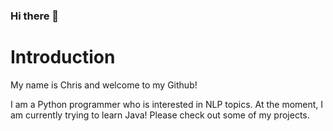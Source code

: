 ### Hi there 👋

# Introduction 
My name is Chris and welcome to my Github!

I am a Python programmer who is interested in NLP topics. At the moment, I am currently trying to learn Java! 
Please check out some of my projects.
